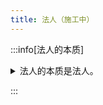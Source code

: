 ```yaml
---
title: 法人（施工中）
---
```


<head><title>法人 | 奶龙都能看懂的民法总则手册 | 李振宇</title></head>

:::info[法人的本质]

<details>

<summary>法人的本质是法人。</summary>

法人本质的通说是“法人实在说”，此外有影响力的学说还有“拟制说”和“否认说”，我在此主张不认同任何一种，是因为“法人本质三大学说”对于实践和法考都不重要，对于重点内容的学习和理解也并无辅助意义。如果读者明白这一点，请略过这个admonition。以下内容是防御性的：

法人的本质是法人，也就是说，法人制度的本质就是法人制度本身，某个法人的本质就是它本身。认为某个与现象不完全相符的事物是现象的本质，对理解现象没有帮助和必要，甚至是错误的。不妨认为，本质的本质是一切现象。脱离现象不足以概括本质，也无法通过先行认识本质来认识现象。

进一步说，如果法人的本质是拟制，那么拟制的本质是什么？那么拟制的本质的本质是什么？财产集合、有机组织体亦复如是。用另一种概念作为某种概念的本质，就偏离了原概念的本质。

进一步说，如果认为各个本质学说讨论的是世界各国法人制度的共性，而不是某国的具体规定，那么就此而言，如果认为各国法律所指称的“法人”属于同一范畴，则：如果说某国法律上的法人是一组制度，则各国法律上的法人是各组制度的重合。彼此重合，互相映照的部分，就是法人的本质。

法人实在说作为当前通说，拥趸认为：拟制说、否定说的某些理论与民法规定相左，因此欠缺道理，这是显而易见的。然而，实在说的某些先验论断也没有民法依据。其批驳拟制说、否定说的理由，也指向自身，指向“不存在违背现象的本质”。

盲人没见过大象，认为大象有有别于大象的本质。前人没见过法人，认为法人有有别于法人的本质。今天的人都见过法人。我们之所以见过法人、认识法人，正是通过认识具体的公司、法律的规定、各国制度的共性，而不是理性的演绎。如果坚持认为法人有有别于法人的本质，请自戳双目。

</details>

:::
